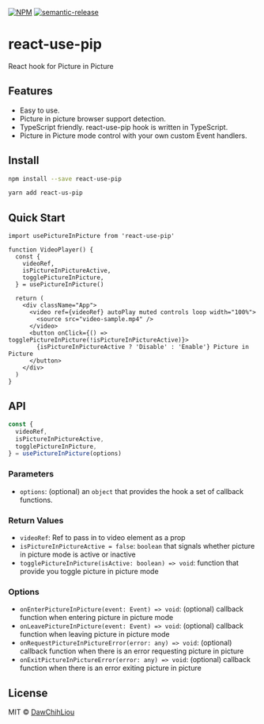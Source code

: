 [![NPM](https://img.shields.io/npm/v/react-use-pip.svg)](https://www.npmjs.com/package/react-use-pip) [![semantic-release](https://img.shields.io/badge/%20%20%F0%9F%93%A6%F0%9F%9A%80-semantic--release-e10079.svg)](https://github.com/semantic-release/semantic-release)

# react-use-pip

React hook for Picture in Picture

## Features

- Easy to use.
- Picture in picture browser support detection.
- TypeScript friendly. react-use-pip hook is written in TypeScript.
- Picture in Picture mode control with your own custom Event handlers.

## Install

```bash
npm install --save react-use-pip
```

```bash
yarn add react-us-pip
```

## Quick Start

```tsx
import usePictureInPicture from 'react-use-pip'

function VideoPlayer() {
  const {
    videoRef,
    isPictureInPictureActive,
    togglePictureInPicture,
  } = usePictureInPicture()

  return (
    <div className="App">
      <video ref={videoRef} autoPlay muted controls loop width="100%">
        <source src="video-sample.mp4" />
      </video>
      <button onClick={() => togglePictureInPicture(!isPictureInPictureActive)}>
        {isPictureInPictureActive ? 'Disable' : 'Enable'} Picture in Picture
      </button>
    </div>
  )
}
```

## API

```ts
const {
  videoRef,
  isPictureInPictureActive,
  togglePictureInPicture,
} = usePictureInPicture(options)
```

### Parameters

- `options`: (optional) an `object` that provides the hook a set of callback functions.

### Return Values

- `videoRef`: Ref to pass in to video element as a prop
- `isPictureInPictureActive = false`: `boolean` that signals whether picture in picture mode is active or inactive
- `togglePictureInPicture(isActive: boolean) => void`: function that provide you toggle picture in picture mode

### Options

- `onEnterPictureInPicture(event: Event) => void`: (optional) callback function when entering picture in picture mode
- `onLeavePictureInPicture(event: Event) => void`: (optional) callback function when leaving picture in picture mode
- `onRequestPictureInPictureError(error: any) => void`: (optional) callback function when there is an error requesting picture in picture
- `onExitPictureInPictureError(error: any) => void`: (optional) callback function when there is an error exiting picture in picture

## License

MIT © [DawChihLiou](https://github.com/DawChihLiou)
